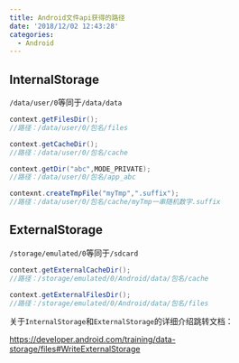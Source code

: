 ```yaml
---
title: Android文件api获得的路径
date: '2018/12/02 12:43:28'
categories:
  - Android
---
```


## InternalStorage

`/data/user/0`等同于`/data/data`

```java
context.getFilesDir();
//路径：/data/user/0/包名/files
```

``` java
context.getCacheDir();
//路径：/data/user/0/包名/cache
```

``` java
context.getDir("abc",MODE_PRIVATE);
//路径：/data/user/0/包名/app_abc
```

``` java
contexnt.createTmpFile("myTmp",".suffix");
//路径：/data/user/0/包名/cache/myTmp一串随机数字.suffix
```



## ExternalStorage

`/storage/emulated/0`等同于`/sdcard`

```java
context.getExternalCacheDir();
//路径：/storage/emulated/0/Android/data/包名/cache
```

``` java
context.getExternalFilesDir();
//路径：/storage/emulated/0/Android/data/包名/files
```



关于`InternalStorage`和`ExternalStorage`的详细介绍跳转文档：

https://developer.android.com/training/data-storage/files#WriteExternalStorage
                                                                                                                                                                                                                                                                                                                                                                                                                                                                                                                                                                                                                                                                                                                                                                                                                                                                                                                                                                                                                                                                                                                                                                                                                                                                                                                                                                                                                                                                                                                                                                                                                                                                                                                                                                                                                                                                                                                                                                                                                                                                                                                                                                                                                                                                                                                                                                                                                                                                                                                                                                                                                                                                                                                                                                                                                                                                                                                                                                                                                                                                                                                                                                                                                                                                                                                                                                                                                                                                                                                                                                                                                                                                                                                                                                                                                                                                                                                                                                                                                                                                                                                                                                                                                                                                                                                                                                                                                                                                                                                                                                                                                                                                                                                                                                                                                                                                                                                                                                                                                                                                                                                                                                                                                                                                                                                                                                                                                                                                                                                                                                                                                                                                                                                                                                                                                                                                                                                                                                                                                                                                                                                                                                                                                                                                                                                                                                                                                                                                                                                                                                                                                                                                                                                                                                                                                                                                                                                                                                                                                                                                                                                                                                                                                                                                                                                                                                                                                                                                                                                                                                                                                                                                                                                                                                                                                                                                                                                                                                                                                                                                                                                                                                                                                                                                                                                                                                                                                                                                                                                                                                                                                                                                                                                                                                                                                                                                                                                                                                                                                                                                                                                                                                                                                                                                                                                                                                                                                                                                                                                                                                                                                                                                                                                                                                                        